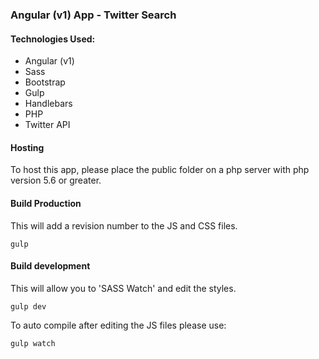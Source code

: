 ### Angular (v1) App - Twitter Search

#### Technologies Used:
+ Angular (v1)
+ Sass
+ Bootstrap
+ Gulp
+ Handlebars
+ PHP
+ Twitter API

#### Hosting
To host this app, please place the public folder on a php server with php version 5.6 or greater.

#### Build Production
This will add a revision number to the JS and CSS files.
```
gulp
```

#### Build development
This will allow you to 'SASS Watch' and edit the styles.
```
gulp dev
```
To auto compile after editing the JS files please use:
```
gulp watch
```
